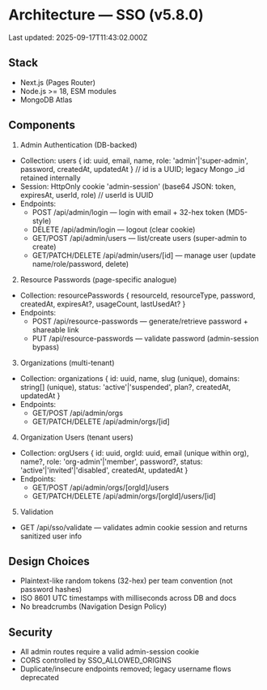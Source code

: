 # Architecture — SSO (v5.8.0)

Last updated: 2025-09-17T11:43:02.000Z

## Stack
- Next.js (Pages Router)
- Node.js >= 18, ESM modules
- MongoDB Atlas

## Components
1) Admin Authentication (DB-backed)
- Collection: users { id: uuid, email, name, role: 'admin'|'super-admin', password, createdAt, updatedAt }  // id is a UUID; legacy Mongo _id retained internally
- Session: HttpOnly cookie 'admin-session' (base64 JSON: token, expiresAt, userId, role) // userId is UUID
- Endpoints:
  - POST /api/admin/login — login with email + 32-hex token (MD5-style)
  - DELETE /api/admin/login — logout (clear cookie)
  - GET/POST /api/admin/users — list/create users (super-admin to create)
  - GET/PATCH/DELETE /api/admin/users/[id] — manage user (update name/role/password, delete)

2) Resource Passwords (page-specific analogue)
- Collection: resourcePasswords { resourceId, resourceType, password, createdAt, expiresAt?, usageCount, lastUsedAt? }
- Endpoints:
  - POST /api/resource-passwords — generate/retrieve password + shareable link
  - PUT /api/resource-passwords — validate password (admin-session bypass)

3) Organizations (multi-tenant)
- Collection: organizations { id: uuid, name, slug (unique), domains: string[] (unique), status: 'active'|'suspended', plan?, createdAt, updatedAt }
- Endpoints:
  - GET/POST /api/admin/orgs
  - GET/PATCH/DELETE /api/admin/orgs/[id]

4) Organization Users (tenant users)
- Collection: orgUsers { id: uuid, orgId: uuid, email (unique within org), name?, role: 'org-admin'|'member', password?, status: 'active'|'invited'|'disabled', createdAt, updatedAt }
- Endpoints:
  - GET/POST /api/admin/orgs/[orgId]/users
  - GET/PATCH/DELETE /api/admin/orgs/[orgId]/users/[id]

5) Validation
- GET /api/sso/validate — validates admin cookie session and returns sanitized user info

## Design Choices
- Plaintext-like random tokens (32-hex) per team convention (not password hashes)
- ISO 8601 UTC timestamps with milliseconds across DB and docs
- No breadcrumbs (Navigation Design Policy)

## Security
- All admin routes require a valid admin-session cookie
- CORS controlled by SSO_ALLOWED_ORIGINS
- Duplicate/insecure endpoints removed; legacy username flows deprecated
